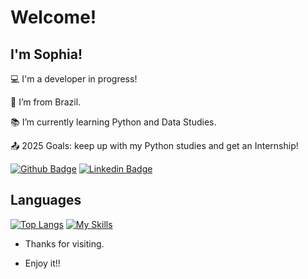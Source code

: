 # Welcome!

 

## I'm Sophia!

 

:computer: I'm a developer in progress!

:house_with_garden: I’m from Brazil.

:books: I’m currently learning Python and Data Studies.

:outbox_tray: 2025 Goals: keep up with my Python studies and get an Internship!

[![Github Badge](https://img.shields.io/badge/-Github-000?style=flat-square&logo=Github&logoColor=white&link=https://github.com/sophpg)](https://github.com/sophpg)
[![Linkedin Badge](https://img.shields.io/badge/-LinkedIn-blue?style=flat-square&logo=Linkedin&logoColor=white&link=www.linkedin.com/in/sophia-pellizon-gouveia-46089a2b5)]( www.linkedin.com/in/sophia-pellizon-gouveia-46089a2b5)

## Languages 
[![Top Langs](https://github-readme-stats.vercel.app/api/top-langs/?username=sophpg&layout=donut)](https://github.com/sophpg/github-readme-stats)
[![My Skills](https://skillicons.dev/icons?i=python,html,css,js)](https://skillicons.dev)


- Thanks for visiting.

- Enjoy it!! 
<!--
**sophpg/sophpg** is a ✨ _special_ ✨ repository because its `README.md` (this file) appears on your GitHub profile.

Here are some ideas to get you started:

- 🔭 I’m currently working on ...
- 🌱 I’m currently learning ...
- 👯 I’m looking to collaborate on ...
- 🤔 I’m looking for help with ...
- 💬 Ask me about ...
- 📫 How to reach me: ...
- 😄 Pronouns: ...
- ⚡ Fun fact: ...
-->
